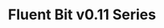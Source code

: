 ---
title: 'Fluent Bit v0.11 Series'
description: 'The old Fluent Bit v0.11 Series. Based on bug reports or specific minor feature requests, we do quick releases upon demand. Below is a list of the notes for each version. '
url: "/announcements/v0.11/"
herobg: "/images/hero@2x.jpg"
latestVer: true
releaseNotes:
  heading: "Release Notes v1.8.3"
  version: "v1.8.3"
  text: "Fluent Bit is a Fast and Lightweight Data Processor and Forwarder for Linux, BSD and OSX. We are proud to announce the availability of Fluent Bit v1.8.3. <br>
  For people upgrading from previous versions you must read the Upgrading Notes section of our documentation:
  https://docs.fluentbit.io/manual/installation/upgrade_notes"
---